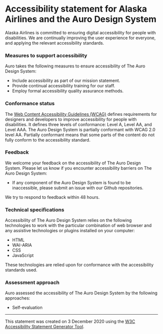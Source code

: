 # Accessibility statement for <span class="basic-information website-name">Alaska Airlines and the Auro Design System</span>

<span class="basic-information organization-name">Alaska Airlines</span> is committed to ensuring digital accessibility for people with disabilities. We are continually improving the user experience for everyone, and applying the relevant accessibility standards.

### Measures to support accessibility

<span class="basic-information organization-name">Auro</span> takes the following measures to ensure accessibility of <span class="basic-information website-name">The Auro Design System</span>:

*   Include accessibility as part of our mission statement.
*   Provide continual accessibility training for our staff.
*   Employ formal accessibility quality assurance methods.

### Conformance status

The [Web Content Accessibility Guidelines (WCAG)](https://www.w3.org/WAI/standards-guidelines/wcag/) defines requirements for designers and developers to improve accessibility for people with disabilities. It defines three levels of conformance: Level A, Level AA, and Level AAA. <span class="basic-information website-name">The Auro Design System</span> is <span class="basic-information conformance-status" data-printfilter="lowercase">partially conformant</span> with <span class="basic-information conformance-standard"><span data-negate="">WCAG 2.0 level AA</span>.</span> <span><span class="basic-information conformance-status">Partially conformant</span> means that <span class="basic-information conformance-meaning">some parts of the content do not fully conform to the accessibility standard</span>.</span>

### Feedback

We welcome your feedback on the accessibility of <span class="basic-information website-name">The Auro Design System</span>. Please let us know if you encounter accessibility barriers on <span class="basic-information website-name">The Auro Design System</span>:

*   If any component of the Auro Design System is found to be inaccessible, please submit an issue with our Github repositories.

We try to respond to feedback within <span class="feedback responsetime">48 hours</span>.

### Technical specifications

Accessibility of <span class="basic-information website-name">The Auro Design System</span> relies on the following technologies to work with the particular combination of web browser and any assistive technologies or plugins installed on your computer:

*   HTML
*   WAI-ARIA
*   CSS
*   JavaScript

These technologies are relied upon for conformance with the accessibility standards used.

### Assessment approach

<span class="basic-information organization-name">Auro</span> assessed the accessibility of <span class="basic-information website-name">The Auro Design System</span> by the following approaches:

*   Self-evaluation

* * *

This statement was created on <span class="basic-information statement-created-date">3 December 2020</span> using the [W3C Accessibility Statement Generator Tool](https://www.w3.org/WAI/planning/statements/).
